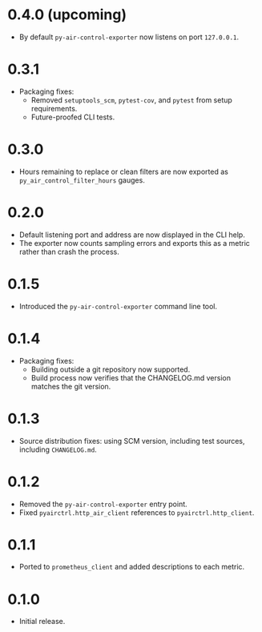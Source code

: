 # 0.4.0 (upcoming)

- By default `py-air-control-exporter` now listens on port `127.0.0.1`.

# 0.3.1

- Packaging fixes:
  - Removed `setuptools_scm`, `pytest-cov`, and `pytest` from setup
    requirements.
  - Future-proofed CLI tests.

# 0.3.0

- Hours remaining to replace or clean filters are now exported as
  `py_air_control_filter_hours` gauges.

# 0.2.0

- Default listening port and address are now displayed in the CLI help.
- The exporter now counts sampling errors and exports this as a metric rather
  than crash the process.

# 0.1.5

- Introduced the `py-air-control-exporter` command line tool.

# 0.1.4

- Packaging fixes:
  - Building outside a git repository now supported.
  - Build process now verifies that the CHANGELOG.md version matches the git
    version.

# 0.1.3

- Source distribution fixes: using SCM version, including test sources,
  including `CHANGELOG.md`.

# 0.1.2

- Removed the `py-air-control-exporter` entry point.
- Fixed `pyairctrl.http_air_client` references to `pyairctrl.http_client`.

# 0.1.1

- Ported to `prometheus_client` and added descriptions to each metric.

# 0.1.0

- Initial release.
